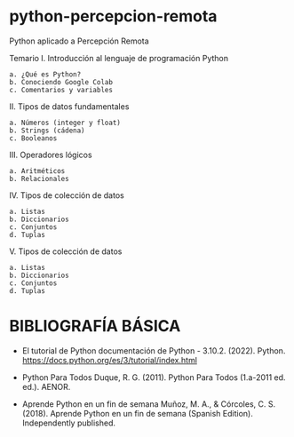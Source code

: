 # python-percepcion-remota
Python aplicado a Percepción Remota

  Temario
  I. Introducción al lenguaje de programación Python
  
    a. ¿Qué es Python?
    b. Conociendo Google Colab
    c. Comentarios y variables

II. Tipos de datos fundamentales

    a. Números (integer y float)
    b. Strings (cádena)
    c. Booleanos

III. Operadores lógicos

    a. Aritméticos
    b. Relacionales

IV. Tipos de colección de datos

    a. Listas
    b. Diccionarios
    c. Conjuntos
    d. Tuplas

V. Tipos de colección de datos

    a. Listas
    b. Diccionarios
    c. Conjuntos
    d. Tuplas

# BIBLIOGRAFÍA BÁSICA
- El tutorial de Python documentación de Python - 3.10.2. (2022). Python. https://docs.python.org/es/3/tutorial/index.html

- Python Para Todos Duque, R. G. (2011). Python Para Todos (1.a-2011 ed. ed.). AENOR.

- Aprende Python en un fin de semana Muñoz, M. A., & Córcoles, C. S. (2018). Aprende Python en un fin de semana (Spanish Edition). Independently published.


